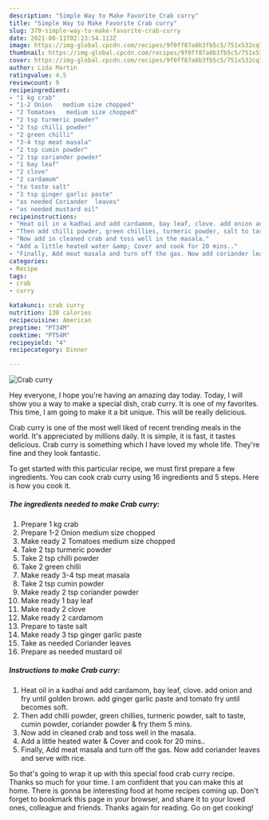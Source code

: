 ```yaml
---
description: "Simple Way to Make Favorite Crab curry"
title: "Simple Way to Make Favorite Crab curry"
slug: 379-simple-way-to-make-favorite-crab-curry
date: 2021-08-11T02:23:54.113Z
image: https://img-global.cpcdn.com/recipes/9f0ff87a8b3fb5c5/751x532cq70/crab-curry-recipe-main-photo.jpg
thumbnail: https://img-global.cpcdn.com/recipes/9f0ff87a8b3fb5c5/751x532cq70/crab-curry-recipe-main-photo.jpg
cover: https://img-global.cpcdn.com/recipes/9f0ff87a8b3fb5c5/751x532cq70/crab-curry-recipe-main-photo.jpg
author: Lida Martin
ratingvalue: 4.5
reviewcount: 9
recipeingredient:
- "1 kg crab"
- "1-2 Onion   medium size chopped"
- "2 Tomatoes   medium size chopped"
- "2 tsp turmeric powder"
- "2 tsp chilli powder"
- "2 green chilli"
- "3-4 tsp meat masala"
- "2 tsp cumin powder"
- "2 tsp coriander powder"
- "1 bay leaf"
- "2 clove"
- "2 cardamom"
- "to taste salt"
- "3 tsp ginger garlic paste"
- "as needed Coriander  leaves"
- "as needed mustard oil"
recipeinstructions:
- "Heat oil in a kadhai and add cardamom, bay leaf, clove. add onion and fry until golden brown. add ginger garlic paste and tomato fry until becomes soft."
- "Then add chilli powder, green chillies, turmeric powder, salt to taste, cumin powder, coriander powder &amp; fry them 5 mins."
- "Now add in cleaned crab and toss well in the masala."
- "Add a little heated water &amp; Cover and cook for 20 mins.."
- "Finally, Add meat masala and turn off the gas. Now add coriander leaves and serve with rice."
categories:
- Recipe
tags:
- crab
- curry

katakunci: crab curry 
nutrition: 130 calories
recipecuisine: American
preptime: "PT34M"
cooktime: "PT54M"
recipeyield: "4"
recipecategory: Dinner

---
```



![Crab curry](https://img-global.cpcdn.com/recipes/9f0ff87a8b3fb5c5/751x532cq70/crab-curry-recipe-main-photo.jpg)

Hey everyone, I hope you're having an amazing day today. Today, I will show you a way to make a special dish, crab curry. It is one of my favorites. This time, I am going to make it a bit unique. This will be really delicious.



Crab curry is one of the most well liked of recent trending meals in the world. It's appreciated by millions daily. It is simple, it is fast, it tastes delicious. Crab curry is something which I have loved my whole life. They're fine and they look fantastic.


To get started with this particular recipe, we must first prepare a few ingredients. You can cook crab curry using 16 ingredients and 5 steps. Here is how you cook it.

<!--inarticleads1-->

##### The ingredients needed to make Crab curry:

1. Prepare 1 kg crab
1. Prepare 1-2 Onion   medium size chopped
1. Make ready 2 Tomatoes   medium size chopped
1. Take 2 tsp turmeric powder
1. Take 2 tsp chilli powder
1. Take 2 green chilli
1. Make ready 3-4 tsp meat masala
1. Take 2 tsp cumin powder
1. Make ready 2 tsp coriander powder
1. Make ready 1 bay leaf
1. Make ready 2 clove
1. Make ready 2 cardamom
1. Prepare to taste salt
1. Make ready 3 tsp ginger garlic paste
1. Take as needed Coriander  leaves
1. Prepare as needed mustard oil




<!--inarticleads2-->

##### Instructions to make Crab curry:

1. Heat oil in a kadhai and add cardamom, bay leaf, clove. add onion and fry until golden brown. add ginger garlic paste and tomato fry until becomes soft.
1. Then add chilli powder, green chillies, turmeric powder, salt to taste, cumin powder, coriander powder &amp; fry them 5 mins.
1. Now add in cleaned crab and toss well in the masala.
1. Add a little heated water &amp; Cover and cook for 20 mins..
1. Finally, Add meat masala and turn off the gas. Now add coriander leaves and serve with rice.




So that's going to wrap it up with this special food crab curry recipe. Thanks so much for your time. I am confident that you can make this at home. There is gonna be interesting food at home recipes coming up. Don't forget to bookmark this page in your browser, and share it to your loved ones, colleague and friends. Thanks again for reading. Go on get cooking!
